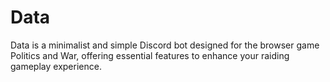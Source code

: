 # Data
Data is a minimalist and simple Discord bot designed for the browser game Politics and War, offering essential features to enhance your raiding gameplay experience.

